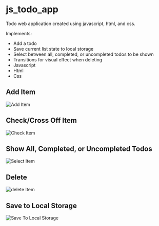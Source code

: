 # js_todo_app
Todo web application created using javascript, html, and css.

Implements:
- Add a todo
- Save current list state to local storage
- Select between all, completed, or uncompleted todos to be shown
- Transitions for visual effect when deleting
- Javascript
- Html
- Css

## Add Item
![Add Item](https://github.com/alexYamaoka/js_todo_app/blob/master/gifs/add.gif)

## Check/Cross Off Item
![Check Item](https://github.com/alexYamaoka/js_todo_app/blob/master/gifs/check.gif)

## Show All, Completed, or Uncompleted Todos
![Select Item](https://github.com/alexYamaoka/js_todo_app/blob/master/gifs/select.gif)

## Delete
![delete Item](https://github.com/alexYamaoka/js_todo_app/blob/master/gifs/delete.gif)

## Save to Local Storage
![Save To Local Storage](https://github.com/alexYamaoka/js_todo_app/blob/master/gifs/localStorage.gif)
